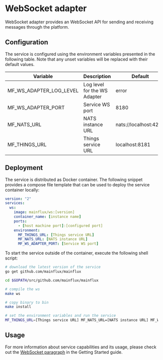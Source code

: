 # WebSocket adapter

WebSocket adapter provides an WebSocket API for sending and receiving messages through the platform.

## Configuration

The service is configured using the environment variables presented in the
following table. Note that any unset variables will be replaced with their
default values.

| Variable                  | Description                   | Default               |
|---------------------------|-------------------------------|-----------------------|
| MF_WS_ADAPTER_LOG_LEVEL   | Log level for the WS Adapter  | error                 |
| MF_WS_ADAPTER_PORT        | Service WS port               | 8180                  |
| MF_NATS_URL               | NATS instance URL             | nats://localhost:4222 |
| MF_THINGS_URL             | Things service URL            | localhost:8181        |

## Deployment

The service is distributed as Docker container. The following snippet provides
a compose file template that can be used to deploy the service container locally:

```yaml
version: "2"
services:
  ws:
    image: mainflux/ws:[version]
    container_name: [instance name]
    ports:
      - [host machine port]:[configured port]
    environment:
      MF_THINGS_URL: [Things service URL]
      MF_NATS_URL: [NATS instance URL]
      MF_WS_ADAPTER_PORT: [Service WS port]
```

To start the service outside of the container, execute the following shell script:

```bash
# download the latest version of the service
go get github.com/mainflux/mainflux

cd $GOPATH/src/github.com/mainflux/mainflux

# compile the ws
make ws

# copy binary to bin
make install

# set the environment variables and run the service
MF_THINGS_URL=[Things service URL] MF_NATS_URL=[NATS instance URL] MF_WS_ADAPTER_PORT=[Service WS port] $GOBIN/mainflux-ws
```

## Usage

For more information about service capabilities and its usage, please check out
the [WebSocket paragraph](https://mainflux.readthedocs.io/en/latest/getting-started/#websocket) in the Getting Started guide.
